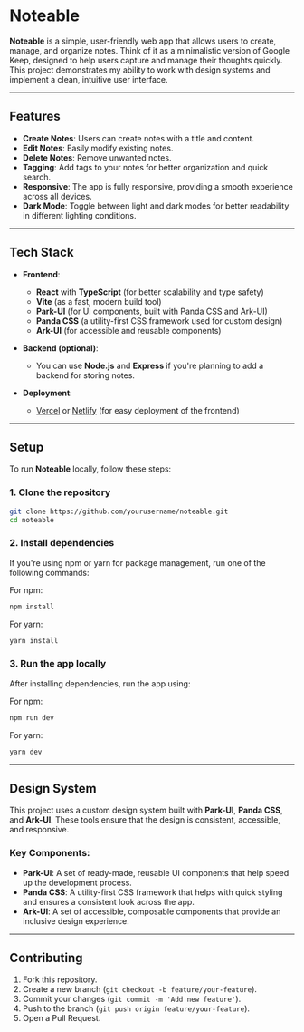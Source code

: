 # Noteable

**Noteable** is a simple, user-friendly web app that allows users to create, manage, and organize notes. Think of it as a minimalistic version of Google Keep, designed to help users capture and manage their thoughts quickly. This project demonstrates my ability to work with design systems and implement a clean, intuitive user interface.

---

## Features

- **Create Notes**: Users can create notes with a title and content.
- **Edit Notes**: Easily modify existing notes.
- **Delete Notes**: Remove unwanted notes.
- **Tagging**: Add tags to your notes for better organization and quick search.
- **Responsive**: The app is fully responsive, providing a smooth experience across all devices.
- **Dark Mode**: Toggle between light and dark modes for better readability in different lighting conditions.

---

## Tech Stack

- **Frontend**:

    - **React** with **TypeScript** (for better scalability and type safety)
    - **Vite** (as a fast, modern build tool)
    - **Park-UI** (for UI components, built with Panda CSS and Ark-UI)
    - **Panda CSS** (a utility-first CSS framework used for custom design)
    - **Ark-UI** (for accessible and reusable components)

- **Backend (optional)**:

    - You can use **Node.js** and **Express** if you're planning to add a backend for storing notes.

- **Deployment**:
    - [Vercel](https://vercel.com/) or [Netlify](https://www.netlify.com/) (for easy deployment of the frontend)

---

## Setup

To run **Noteable** locally, follow these steps:

### 1. Clone the repository

```bash
git clone https://github.com/yourusername/noteable.git
cd noteable
```

### 2. Install dependencies

If you're using npm or yarn for package management, run one of the following commands:

For npm:

```bash
npm install
```

For yarn:

```bash
yarn install
```

### 3. Run the app locally

After installing dependencies, run the app using:

For npm:

```bash
npm run dev
```

For yarn:

```bash
yarn dev
```

---

## Design System

This project uses a custom design system built with **Park-UI**, **Panda CSS**, and **Ark-UI**. These tools ensure that the design is consistent, accessible, and responsive.

### Key Components:

- **Park-UI**: A set of ready-made, reusable UI components that help speed up the development process.
- **Panda CSS**: A utility-first CSS framework that helps with quick styling and ensures a consistent look across the app.
- **Ark-UI**: A set of accessible, composable components that provide an inclusive design experience.

---

## Contributing

1. Fork this repository.
2. Create a new branch (`git checkout -b feature/your-feature`).
3. Commit your changes (`git commit -m 'Add new feature'`).
4. Push to the branch (`git push origin feature/your-feature`).
5. Open a Pull Request.

